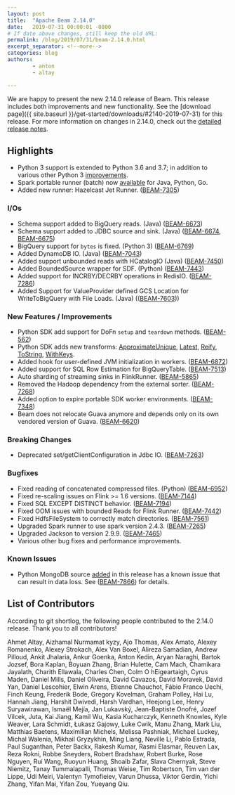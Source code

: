 ```yaml
---
layout: post
title:  "Apache Beam 2.14.0"
date:   2019-07-31 00:00:01 -0800
# If date above changes, still keep the old URL:
permalink: /blog/2019/07/31/beam-2.14.0.html
excerpt_separator: <!--more-->
categories: blog
authors:
        - anton
        - altay

---
```

<!--
Licensed under the Apache License, Version 2.0 (the "License");
you may not use this file except in compliance with the License.
You may obtain a copy of the License at

http://www.apache.org/licenses/LICENSE-2.0

Unless required by applicable law or agreed to in writing, software
distributed under the License is distributed on an "AS IS" BASIS,
WITHOUT WARRANTIES OR CONDITIONS OF ANY KIND, either express or implied.
See the License for the specific language governing permissions and
limitations under the License.
-->

We are happy to present the new 2.14.0 release of Beam. This release includes both improvements and new functionality.
See the [download page]({{ site.baseurl }}/get-started/downloads/#2140-2019-07-31) for this release.<!--more-->
For more information on changes in 2.14.0, check out the
[detailed release notes](https://issues.apache.org/jira/secure/ReleaseNote.jspa?projectId=12319527&version=12345431).

## Highlights

 * Python 3 support is extended to Python 3.6 and 3.7; in addition to various other Python 3 [improvements](https://issues.apache.org/jira/browse/BEAM-1251?focusedCommentId=16890504&page=com.atlassian.jira.plugin.system.issuetabpanels%3Acomment-tabpanel#comment-16890504).
 * Spark portable runner (batch) now [available](https://lists.apache.org/thread.html/c43678fc24c9a1dc9f48c51c51950aedcb9bc0fd3b633df16c3d595a@%3Cuser.beam.apache.org%3E) for Java, Python, Go.
 * Added new runner: Hazelcast Jet Runner. ([BEAM-7305](https://issues.apache.org/jira/browse/BEAM-7305))

### I/Os

* Schema support added to BigQuery reads. (Java) ([BEAM-6673](https://issues.apache.org/jira/browse/BEAM-6673))
* Schema support added to JDBC source and sink. (Java) ([BEAM-6674](https://issues.apache.org/jira/browse/BEAM-6674), [BEAM-6675](https://issues.apache.org/jira/browse/BEAM-6675))
* BigQuery support for `bytes` is fixed. (Python 3) ([BEAM-6769](https://issues.apache.org/jira/browse/BEAM-6769))
* Added DynamoDB IO. (Java) ([BEAM-7043](https://issues.apache.org/jira/browse/BEAM-7043))
* Added support unbounded reads with HCatalogIO (Java) ([BEAM-7450](https://issues.apache.org/jira/browse/BEAM-7450))
* Added BoundedSource wrapper for SDF. (Python) ([BEAM-7443](https://issues.apache.org/jira/browse/BEAM-7443))
* Added support for INCRBY/DECRBY operations in RedisIO. ([BEAM-7286](https://issues.apache.org/jira/browse/BEAM-7286))
* Added Support for ValueProvider defined GCS Location for WriteToBigQuery with File Loads. (Java) (([BEAM-7603](https://issues.apache.org/jira/browse/BEAM-7603)))


### New Features / Improvements

* Python SDK add support for DoFn `setup` and `teardown` methods. ([BEAM-562](https://issues.apache.org/jira/browse/BEAM-562))
* Python SDK adds new transforms: [ApproximateUnique](ApproximateUnique), [Latest](https://issues.apache.org/jira/browse/BEAM-6695), [Reify](https://issues.apache.org/jira/browse/BEAM-7019), [ToString](https://issues.apache.org/jira/browse/BEAM-7021), [WithKeys](https://issues.apache.org/jira/browse/BEAM-7023).
* Added hook for user-defined JVM initialization in workers. ([BEAM-6872](https://issues.apache.org/jira/browse/BEAM-6872))
* Added support for SQL Row Estimation for BigQueryTable. ([BEAM-7513](https://issues.apache.org/jira/browse/BEAM-7513))
* Auto sharding of streaming sinks in FlinkRunner. ([BEAM-5865](https://issues.apache.org/jira/browse/BEAM-5865))
* Removed the Hadoop dependency from the external sorter. ([BEAM-7268](https://issues.apache.org/jira/browse/BEAM-7268))
* Added option to expire portable SDK worker environments. ([BEAM-7348](https://issues.apache.org/jira/browse/BEAM-7348))
* Beam does not relocate Guava anymore and depends only on its own vendored version of Guava. ([BEAM-6620](https://issues.apache.org/jira/browse/BEAM-6620))


### Breaking Changes
* Deprecated set/getClientConfiguration in Jdbc IO. ([BEAM-7263](https://issues.apache.org/jira/browse/BEAM-7263))


### Bugfixes

* Fixed reading of concatenated compressed files. (Python) ([BEAM-6952](https://issues.apache.org/jira/browse/BEAM-6952))
* Fixed re-scaling issues on Flink >= 1.6 versions. ([BEAM-7144](https://issues.apache.org/jira/browse/BEAM-7144))
* Fixed SQL EXCEPT DISTINCT behavior. ([BEAM-7194](https://issues.apache.org/jira/browse/BEAM-7194))
* Fixed OOM issues with bounded Reads for Flink Runner. ([BEAM-7442](https://issues.apache.org/jira/browse/BEAM-7442))
* Fixed HdfsFileSystem to correctly match directories. ([BEAM-7561](https://issues.apache.org/jira/browse/BEAM-7561))
* Upgraded Spark runner to use spark version 2.4.3. ([BEAM-7265](https://issues.apache.org/jira/browse/BEAM-7265))
* Upgraded Jackson to version 2.9.9. ([BEAM-7465](https://issues.apache.org/jira/browse/BEAM-7465))
* Various other bug fixes and performance improvements.


### Known Issues

* Python MongoDB source [added](https://issues.apache.org/jira/browse/BEAM-5148) in this release has a known issue that can result in data loss. See ([BEAM-7866](https://issues.apache.org/jira/browse/BEAM-7866)) for details.


## List of Contributors

According to git shortlog, the following people contributed to the 2.14.0 release. Thank you to all contributors!

Ahmet Altay, Aizhamal Nurmamat kyzy, Ajo Thomas, Alex Amato, Alexey Romanenko, 
Alexey Strokach, Alex Van Boxel, Alireza Samadian, Andrew Pilloud, 
Ankit Jhalaria, Ankur Goenka, Anton Kedin, Aryan Naraghi, Bartok Jozsef, 
Bora Kaplan, Boyuan Zhang, Brian Hulette, Cam Mach, Chamikara Jayalath, 
Charith Ellawala, Charles Chen, Colm O hEigeartaigh, Cyrus Maden, 
Daniel Mills, Daniel Oliveira, David Cavazos, David Moravek, David Yan, 
Daniel Lescohier, Elwin Arens, Etienne Chauchot, Fábio Franco Uechi, 
Finch Keung, Frederik Bode, Gregory Kovelman, Graham Polley, Hai Lu, Hannah Jiang, 
Harshit Dwivedi, Harsh Vardhan, Heejong Lee, Henry Suryawirawan, 
Ismaël Mejía, Jan Lukavský, Jean-Baptiste Onofré, Jozef Vilcek, Juta, Kai Jiang, 
Kamil Wu, Kasia Kucharczyk, Kenneth Knowles, Kyle Weaver, Lara Schmidt, 
Łukasz Gajowy, Luke Cwik, Manu Zhang, Mark Liu, Matthias Baetens, 
Maximilian Michels, Melissa Pashniak, Michael Luckey, Michal Walenia, 
Mikhail Gryzykhin, Ming Liang, Neville Li, Pablo Estrada, Paul Suganthan, 
Peter Backx, Rakesh Kumar, Rasmi Elasmar, Reuven Lax, Reza Rokni, Robbe Sneyders, 
Robert Bradshaw, Robert Burke, Rose Nguyen, Rui Wang, Ruoyun Huang, 
Shoaib Zafar, Slava Chernyak, Steve Niemitz, Tanay Tummalapalli, Thomas Weise, 
Tim Robertson, Tim van der Lippe, Udi Meiri, Valentyn Tymofieiev, Varun Dhussa, 
Viktor Gerdin, Yichi Zhang, Yifan Mai, Yifan Zou, Yueyang Qiu.